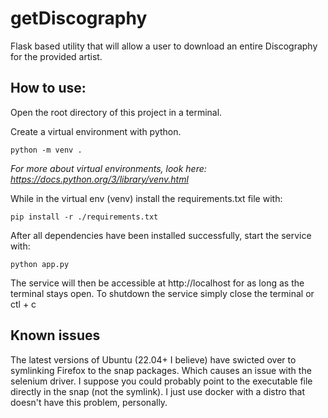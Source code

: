 # getDiscography

Flask based utility that will allow a user to download an entire Discography for the provided artist.

## How to use:

Open the root directory of this project in a terminal.

Create a virtual environment with python.
``` 
python -m venv .
```

*For more about virtual environments, look here: https://docs.python.org/3/library/venv.html*

While in the virtual env (venv) install the requirements.txt file with:
``` 
pip install -r ./requirements.txt
```

After all dependencies have been installed successfully, start the service with:
```
python app.py
```

The service will then be accessible at http://localhost for as long as the terminal stays open.  To shutdown the service simply close the terminal or ctl + c

## Known issues
The latest versions of Ubuntu (22.04+ I believe) have swicted over to symlinking Firefox to the snap packages. Which causes an issue with the selenium driver.  I suppose you could probably point to the executable file directly in the snap (not the symlink).  I just use docker with a distro that doesn't have this problem, personally.

